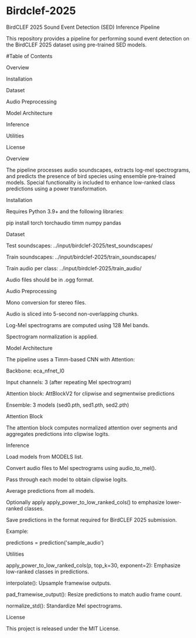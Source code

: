# Birdclef-2025
BirdCLEF 2025 Sound Event Detection (SED) Inference Pipeline

This repository provides a pipeline for performing sound event detection on the BirdCLEF 2025 dataset using pre-trained SED models.

#Table of Contents

Overview

Installation

Dataset

Audio Preprocessing

Model Architecture

Inference

Utilities

License

Overview

The pipeline processes audio soundscapes, extracts log-mel spectrograms, and predicts the presence of bird species using ensemble pre-trained models. Special functionality is included to enhance low-ranked class predictions using a power transformation.

Installation

Requires Python 3.9+ and the following libraries:

pip install torch torchaudio timm numpy pandas

Dataset

Test soundscapes: ../input/birdclef-2025/test_soundscapes/

Train soundscapes: ../input/birdclef-2025/train_soundscapes/

Train audio per class: ../input/birdclef-2025/train_audio/

Audio files should be in .ogg format.

Audio Preprocessing

Mono conversion for stereo files.

Audio is sliced into 5-second non-overlapping chunks.

Log-Mel spectrograms are computed using 128 Mel bands.

Spectrogram normalization is applied.

Model Architecture

The pipeline uses a Timm-based CNN with Attention:

Backbone: eca_nfnet_l0

Input channels: 3 (after repeating Mel spectrogram)

Attention block: AttBlockV2 for clipwise and segmentwise predictions

Ensemble: 3 models (sed0.pth, sed1.pth, sed2.pth)

Attention Block

The attention block computes normalized attention over segments and aggregates predictions into clipwise logits.

Inference

Load models from MODELS list.

Convert audio files to Mel spectrograms using audio_to_mel().

Pass through each model to obtain clipwise logits.

Average predictions from all models.

Optionally apply apply_power_to_low_ranked_cols() to emphasize lower-ranked classes.

Save predictions in the format required for BirdCLEF 2025 submission.

Example:

predictions = prediction('sample_audio')

Utilities

apply_power_to_low_ranked_cols(p, top_k=30, exponent=2): Emphasize low-ranked classes in predictions.

interpolate(): Upsample framewise outputs.

pad_framewise_output(): Resize predictions to match audio frame count.

normalize_std(): Standardize Mel spectrograms.

License

This project is released under the MIT License.
